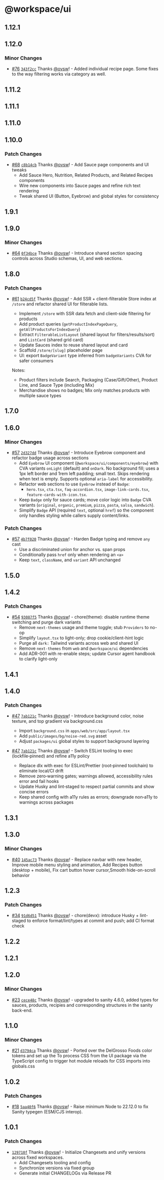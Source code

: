 # @workspace/ui

## 1.12.1

## 1.12.0

### Minor Changes

- [#76](https://github.com/ovsw/DelGrossoFoods.com-2025/pull/76) [`343f2cc`](https://github.com/ovsw/DelGrossoFoods.com-2025/commit/343f2cc682b0840da123b8a133fc33a4e0d1f3ca) Thanks [@ovsw](https://github.com/ovsw)! - Added individual recipe page.
  Some fixes to the way filtering works via category as well.

## 1.11.2

## 1.11.1

## 1.11.0

## 1.10.0

### Patch Changes

- [#68](https://github.com/ovsw/DelGrossoFoods.com-2025/pull/68) [`c8b14cb`](https://github.com/ovsw/DelGrossoFoods.com-2025/commit/c8b14cb36269521e6535d7b1356d00ba31d5e68a) Thanks [@ovsw](https://github.com/ovsw)! - Add Sauce page components and UI tweaks
  - Add Sauce Hero, Nutrition, Related Products, and Related Recipes components
  - Wire new components into Sauce pages and refine rich text rendering
  - Tweak shared UI (Button, Eyebrow) and global styles for consistency

## 1.9.1

## 1.9.0

### Minor Changes

- [#64](https://github.com/ovsw/DelGrossoFoods.com-2025/pull/64) [`0f34bce`](https://github.com/ovsw/DelGrossoFoods.com-2025/commit/0f34bcee608c336aa0148b1c0b42780826a6cf3e) Thanks [@ovsw](https://github.com/ovsw)! - Introduce shared section spacing controls across Studio schemas, UI, and web sections.

## 1.8.0

### Patch Changes

- [#61](https://github.com/ovsw/DelGrossoFoods.com-2025/pull/61) [`b24cd5f`](https://github.com/ovsw/DelGrossoFoods.com-2025/commit/b24cd5f03ba6278533a27327b80ef01bcd1bb74b) Thanks [@ovsw](https://github.com/ovsw)! - Add SSR + client-filterable Store index at `/store` and refactor shared UI for filterable lists.
  - Implement `/store` with SSR data fetch and client-side filtering for products
  - Add product queries (`getProductIndexPageQuery`, `getAllProductsForIndexQuery`)
  - Extract `FilterableListLayout` (shared layout for filters/results/sort) and `ListCard` (shared grid card)
  - Update Sauces index to reuse shared layout and card
  - Scaffold `/store/[slug]` placeholder page
  - UI: export `BadgeVariant` type inferred from `badgeVariants` CVA for safer consumers

  Notes:
  - Product filters include Search, Packaging (Case/Gift/Other), Product Line, and Sauce Type (including Mix)
  - Merchandise shows no badges; Mix only matches products with multiple sauce types

## 1.7.0

## 1.6.0

### Minor Changes

- [#57](https://github.com/ovsw/DelGrossoFoods.com-2025/pull/57) [`2d327dd`](https://github.com/ovsw/DelGrossoFoods.com-2025/commit/2d327ddf4d1dfe1e4ea4bed9cafb0ac788984076) Thanks [@ovsw](https://github.com/ovsw)! - Introduce Eyebrow component and refactor badge usage across sections
  - Add `Eyebrow` UI component (`@workspace/ui/components/eyebrow`) with CVA variants `onLight` (default) and `onDark`. No background fill; uses a 1px left border and 1rem left padding; small text. Skips rendering when text is empty. Supports optional `aria-label` for accessibility.
  - Refactor web sections to use `Eyebrow` instead of `Badge`:
    - `hero.tsx`, `cta.tsx`, `faq-accordion.tsx`, `image-link-cards.tsx`, `feature-cards-with-icon.tsx`.
  - Keep `Badge` only for sauce cards; move color logic into `Badge` CVA variants (`original`, `organic`, `premium`, `pizza`, `pasta`, `salsa`, `sandwich`).
  - Simplify `Badge` API (required `text`, optional `href`) so the component only handles styling while callers supply content/links.

### Patch Changes

- [#57](https://github.com/ovsw/DelGrossoFoods.com-2025/pull/57) [`4b7f020`](https://github.com/ovsw/DelGrossoFoods.com-2025/commit/4b7f0202f2664035cc59b3a74edee6972ee92ddc) Thanks [@ovsw](https://github.com/ovsw)! - Harden Badge typing and remove `any` cast
  - Use a discriminated union for anchor vs. span props
  - Conditionally pass `href` only when rendering an `<a>`
  - Keep `text`, `className`, and `variant` API unchanged

## 1.5.0

## 1.4.2

### Patch Changes

- [#54](https://github.com/ovsw/DelGrossoFoods.com-2025/pull/54) [`93087f5`](https://github.com/ovsw/DelGrossoFoods.com-2025/commit/93087f5776205fed69cd28a3e337577ebcec11c7) Thanks [@ovsw](https://github.com/ovsw)! - chore(theme): disable runtime theme switching and purge dark variants
  - Remove `next-themes` usage and theme toggle; stub `Providers` to no-op
  - Simplify `layout.tsx` to light-only; drop cookie/client-hint logic
  - Purge all `dark:` Tailwind variants across web and shared UI
  - Remove `next-themes` from `web` and `@workspace/ui` dependencies
  - Add ADR-001 with re-enable steps; update Cursor agent handbook to clarify light-only

## 1.4.1

## 1.4.0

### Patch Changes

- [#47](https://github.com/ovsw/DelGrossoFoods.com-2025/pull/47) [`7ab121c`](https://github.com/ovsw/DelGrossoFoods.com-2025/commit/7ab121c4a563fe81dfd3d36f88fdb96cd933096b) Thanks [@ovsw](https://github.com/ovsw)! - Introduce background color, noise texture, and top gradient via background.css
  - Import `background.css` in `apps/web/src/app/layout.tsx`
  - Add `public/images/bg/noise-red.svg` asset
  - Adjust `packages/ui` global styles to support background layering

- [#47](https://github.com/ovsw/DelGrossoFoods.com-2025/pull/47) [`7ab121c`](https://github.com/ovsw/DelGrossoFoods.com-2025/commit/7ab121c4a563fe81dfd3d36f88fdb96cd933096b) Thanks [@ovsw](https://github.com/ovsw)! - Switch ESLint tooling to exec (lockfile‑pinned) and refine a11y policy
  - Replace dlx with exec for ESLint/Prettier (root‑pinned toolchain) to eliminate local/CI drift
  - Remove zero‑warning gates; warnings allowed, accessibility rules error and fail hooks
  - Update Husky and lint‑staged to respect partial commits and show concise errors
  - Keep shared config with a11y rules as errors; downgrade non‑a11y to warnings across packages

## 1.3.1

## 1.3.0

### Minor Changes

- [#40](https://github.com/ovsw/DelGrossoFoods.com-2025/pull/40) [`145ac73`](https://github.com/ovsw/DelGrossoFoods.com-2025/commit/145ac7305070c90f960c135bd15e01990954d551) Thanks [@ovsw](https://github.com/ovsw)! - Replace navbar with new header, Improve mobile menu styling and animation, Add Recipes button (desktop + mobile), Fix cart button hover cursor,Smooth hide-on-scroll behavior

## 1.2.3

### Patch Changes

- [#34](https://github.com/ovsw/DelGrossoFoods.com-2025/pull/34) [`91d6d51`](https://github.com/ovsw/DelGrossoFoods.com-2025/commit/91d6d51fccb5b73bf230c28950c0b306936a8bf8) Thanks [@ovsw](https://github.com/ovsw)! - chore(devx): introduce Husky + lint-staged to enforce format/lint/types at commit and push; add CI format check

## 1.2.2

## 1.2.1

## 1.2.0

### Minor Changes

- [#23](https://github.com/ovsw/DelGrossoFoods.com-2025/pull/23) [`cece48c`](https://github.com/ovsw/DelGrossoFoods.com-2025/commit/cece48cadaa5670776737bcdbb623098453dd76e) Thanks [@ovsw](https://github.com/ovsw)! - upgraded to sanity 4.6.0, added types for sauces, products, recipies and corresponding structures in the sanity back-end.

## 1.1.0

### Minor Changes

- [#21](https://github.com/ovsw/DelGrossoFoods.com-2025/pull/21) [`d3794ca`](https://github.com/ovsw/DelGrossoFoods.com-2025/commit/d3794ca601bc0de6ad67fcbb9ea152e07279e184) Thanks [@ovsw](https://github.com/ovsw)! - Ported over the DelGrosso Foods color tokens and set up the To process CSS from the UI package via the TypeScript config to trigger hot module reloads for CSS imports into globals.css

## 1.0.2

### Patch Changes

- [#18](https://github.com/ovsw/DelGrossoFoods.com-2025/pull/18) [`5aa40f6`](https://github.com/ovsw/DelGrossoFoods.com-2025/commit/5aa40f6961a96b402f4e1fbaad61227f51badf7e) Thanks [@ovsw](https://github.com/ovsw)! - Raise minimum Node to 22.12.0 to fix Sanity typegen (ESM/CJS interop).

## 1.0.1

### Patch Changes

- [`129710f`](https://github.com/ovsw/DelGrossoFoods.com-2025/commit/129710f84ebd83603923a1b225eaf1165aab477f) Thanks [@ovsw](https://github.com/ovsw)! - Initialize Changesets and unify versions across fixed workspaces.
  - Add Changesets tooling and config
  - Synchronize versions via fixed group
  - Generate initial CHANGELOGs via Release PR
